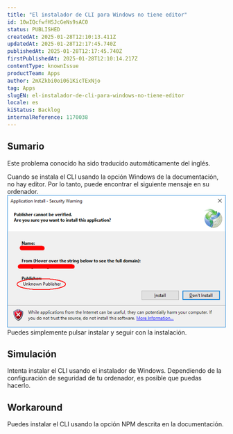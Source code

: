 ```yaml
---
title: "El instalador de CLI para Windows no tiene editor"
id: 10wIQcfwfHSJcGeNs9sAC0
status: PUBLISHED
createdAt: 2025-01-28T12:10:13.411Z
updatedAt: 2025-01-28T12:17:45.740Z
publishedAt: 2025-01-28T12:17:45.740Z
firstPublishedAt: 2025-01-28T12:10:14.217Z
contentType: knownIssue
productTeam: Apps
author: 2mXZkbi0oi061KicTExNjo
tag: Apps
slugEN: el-instalador-de-cli-para-windows-no-tiene-editor
locale: es
kiStatus: Backlog
internalReference: 1170038
---
```


## Sumario

<div class="alert alert-info">
  <p>Este problema conocido ha sido traducido automáticamente del inglés.</p>
</div>


Cuando se instala el CLI usando la opción Windows de la documentación, no hay editor. Por lo tanto, puede encontrar el siguiente mensaje en su ordenador.
 ![image (12).png](https://raw.githubusercontent.com/vtexdocs/help-center-content/refs/heads/main/docs/es/known-issues/Apps/el-instalador-de-cli-para-windows-no-tiene-editor_1.png)
Puedes simplemente pulsar instalar y seguir con la instalación.


##

## Simulación


Intenta instalar el CLI usando el instalador de Windows. Dependiendo de la configuración de seguridad de tu ordenador, es posible que puedas hacerlo.



## Workaround


Puedes instalar el CLI usando la opción NPM descrita en la documentación.






